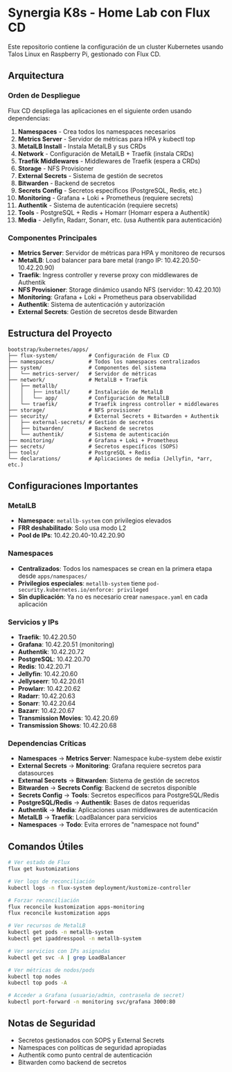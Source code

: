 # Synergia K8s - Home Lab con Flux CD

Este repositorio contiene la configuración de un cluster Kubernetes usando Talos Linux en Raspberry Pi, gestionado con Flux CD.

## Arquitectura

### Orden de Despliegue

Flux CD despliega las aplicaciones en el siguiente orden usando dependencias:

1. **Namespaces** - Crea todos los namespaces necesarios
2. **Metrics Server** - Servidor de métricas para HPA y kubectl top
3. **MetalLB Install** - Instala MetalLB y sus CRDs
3. **Network** - Configuración de MetalLB + Traefik (instala CRDs)
4. **Traefik Middlewares** - Middlewares de Traefik (espera a CRDs)
5. **Storage** - NFS Provisioner
6. **External Secrets** - Sistema de gestión de secretos
7. **Bitwarden** - Backend de secretos
8. **Secrets Config** - Secretos específicos (PostgreSQL, Redis, etc.)
9. **Monitoring** - Grafana + Loki + Prometheus (requiere secrets)
10. **Authentik** - Sistema de autenticación (requiere secrets)
11. **Tools** - PostgreSQL + Redis + Homarr (Homarr espera a Authentik)
12. **Media** - Jellyfin, Radarr, Sonarr, etc. (usa Authentik para autenticación)

### Componentes Principales

- **Metrics Server**: Servidor de métricas para HPA y monitoreo de recursos
- **MetalLB**: Load balancer para bare metal (rango IP: 10.42.20.50-10.42.20.90)
- **Traefik**: Ingress controller y reverse proxy con middlewares de Authentik
- **NFS Provisioner**: Storage dinámico usando NFS (servidor: 10.42.20.10)
- **Monitoring**: Grafana + Loki + Prometheus para observabilidad
- **Authentik**: Sistema de autenticación y autorización
- **External Secrets**: Gestión de secretos desde Bitwarden

## Estructura del Proyecto

```
bootstrap/kubernetes/apps/
├── flux-system/          # Configuración de Flux CD
├── namespaces/           # Todos los namespaces centralizados
├── system/               # Componentes del sistema
│   └── metrics-server/   # Servidor de métricas
├── network/              # MetalLB + Traefik
│   ├── metallb/
│   │   ├── install/      # Instalación de MetalLB
│   │   └── app/          # Configuración de MetalLB
│   └── traefik/          # Traefik ingress controller + middlewares
├── storage/              # NFS provisioner
├── security/             # External Secrets + Bitwarden + Authentik
│   ├── external-secrets/ # Gestión de secretos
│   ├── bitwarden/        # Backend de secretos
│   └── authentik/        # Sistema de autenticación
├── monitoring/           # Grafana + Loki + Prometheus
├── secrets/              # Secretos específicos (SOPS)
├── tools/                # PostgreSQL + Redis
└── declarations/         # Aplicaciones de media (Jellyfin, *arr, etc.)
```

## Configuraciones Importantes

### MetalLB
- **Namespace**: `metallb-system` con privilegios elevados
- **FRR deshabilitado**: Solo usa modo L2
- **Pool de IPs**: 10.42.20.40-10.42.20.90

### Namespaces
- **Centralizados**: Todos los namespaces se crean en la primera etapa desde `apps/namespaces/`
- **Privilegios especiales**: `metallb-system` tiene `pod-security.kubernetes.io/enforce: privileged`
- **Sin duplicación**: Ya no es necesario crear `namespace.yaml` en cada aplicación

### Servicios y IPs
- **Traefik**: 10.42.20.50
- **Grafana**: 10.42.20.51 (monitoring)
- **Authentik**: 10.42.20.72
- **PostgreSQL**: 10.42.20.70
- **Redis**: 10.42.20.71
- **Jellyfin**: 10.42.20.60
- **Jellyseerr**: 10.42.20.61
- **Prowlarr**: 10.42.20.62
- **Radarr**: 10.42.20.63
- **Sonarr**: 10.42.20.64
- **Bazarr**: 10.42.20.67
- **Transmission Movies**: 10.42.20.69
- **Transmission Shows**: 10.42.20.68

### Dependencias Críticas
- **Namespaces** → **Metrics Server**: Namespace kube-system debe existir
- **External Secrets** → **Monitoring**: Grafana requiere secretos para datasources
- **External Secrets** → **Bitwarden**: Sistema de gestión de secretos
- **Bitwarden** → **Secrets Config**: Backend de secretos disponible
- **Secrets Config** → **Tools**: Secretos específicos para PostgreSQL/Redis
- **PostgreSQL/Redis** → **Authentik**: Bases de datos requeridas
- **Authentik** → **Media**: Aplicaciones usan middlewares de autenticación
- **MetalLB** → **Traefik**: LoadBalancer para servicios
- **Namespaces** → **Todo**: Evita errores de "namespace not found"

## Comandos Útiles

```bash
# Ver estado de Flux
flux get kustomizations

# Ver logs de reconciliación
kubectl logs -n flux-system deployment/kustomize-controller

# Forzar reconciliación
flux reconcile kustomization apps-monitoring
flux reconcile kustomization apps

# Ver recursos de MetalLB
kubectl get pods -n metallb-system
kubectl get ipaddresspool -n metallb-system

# Ver servicios con IPs asignadas
kubectl get svc -A | grep LoadBalancer

# Ver métricas de nodos/pods
kubectl top nodes
kubectl top pods -A

# Acceder a Grafana (usuario/admin, contraseña de secret)
kubectl port-forward -n monitoring svc/grafana 3000:80
```

## Notas de Seguridad

- Secretos gestionados con SOPS y External Secrets
- Namespaces con políticas de seguridad apropiadas
- Authentik como punto central de autenticación
- Bitwarden como backend de secretos